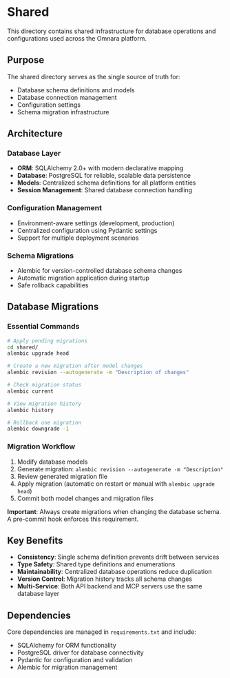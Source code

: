 # Shared

This directory contains shared infrastructure for database operations and configurations used across the Omnara platform.

## Purpose

The shared directory serves as the single source of truth for:
- Database schema definitions and models
- Database connection management
- Configuration settings
- Schema migration infrastructure

## Architecture

### Database Layer
- **ORM**: SQLAlchemy 2.0+ with modern declarative mapping
- **Database**: PostgreSQL for reliable, scalable data persistence
- **Models**: Centralized schema definitions for all platform entities
- **Session Management**: Shared database connection handling

### Configuration Management
- Environment-aware settings (development, production)
- Centralized configuration using Pydantic settings
- Support for multiple deployment scenarios

### Schema Migrations
- Alembic for version-controlled database schema changes
- Automatic migration application during startup
- Safe rollback capabilities

## Database Migrations

### Essential Commands

```bash
# Apply pending migrations
cd shared/
alembic upgrade head

# Create a new migration after model changes
alembic revision --autogenerate -m "Description of changes"

# Check migration status
alembic current

# View migration history
alembic history

# Rollback one migration
alembic downgrade -1
```

### Migration Workflow

1. Modify database models
2. Generate migration: `alembic revision --autogenerate -m "Description"`
3. Review generated migration file
4. Apply migration (automatic on restart or manual with `alembic upgrade head`)
5. Commit both model changes and migration files

**Important**: Always create migrations when changing the database schema. A pre-commit hook enforces this requirement.

## Key Benefits

- **Consistency**: Single schema definition prevents drift between services
- **Type Safety**: Shared type definitions and enumerations
- **Maintainability**: Centralized database operations reduce duplication
- **Version Control**: Migration history tracks all schema changes
- **Multi-Service**: Both API backend and MCP servers use the same database layer

## Dependencies

Core dependencies are managed in `requirements.txt` and include:
- SQLAlchemy for ORM functionality
- PostgreSQL driver for database connectivity
- Pydantic for configuration and validation
- Alembic for migration management
